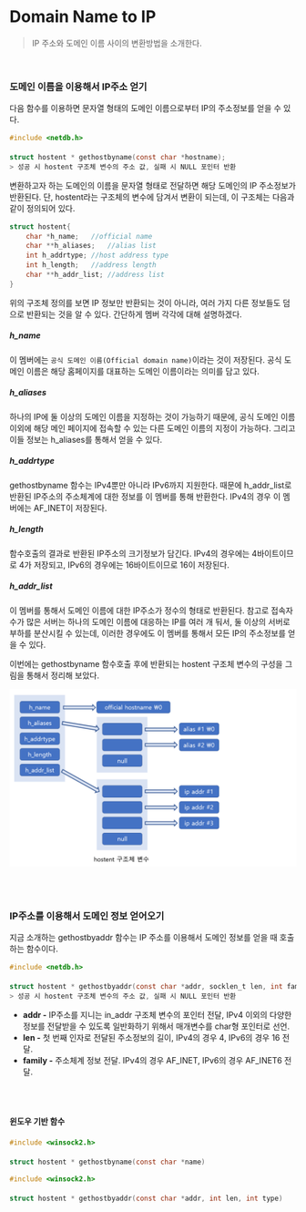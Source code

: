 # Domain Name to IP

> IP 주소와 도메인 이름 사이의 변환방법을 소개한다.

<br>

### 도메인 이름을 이용해서 IP주소 얻기

다음 함수를 이용하면 문자열 형태의 도메인 이름으로부터 IP의 주소정보를 얻을 수 있다.

```c
#include <netdb.h>

struct hostent * gethostbyname(const char *hostname);
> 성공 시 hostent 구조체 변수의 주소 값, 실패 시 NULL 포인터 반환
```

변환하고자 하는 도메인의 이름을 문자열 형태로 전달하면 해당 도메인의 IP 주소정보가 반환된다. 단, hostent라는 구조체의 변수에 담겨서 변환이 되는데, 이 구조체는 다음과 같이 정의되어 있다.

```c
struct hostent{
	char *h_name;	//official name
	char **h_aliases;	//alias list
	int h_addrtype;	//host address type
	int h_length;	//address length
	char **h_addr_list;	//address list
}
```

위의 구조체 정의를 보면 IP 정보만 반환되는 것이 아니라, 여러 가지 다른 정보들도 덤으로 반환되는 것을 알 수 있다. 간단하게 멤버 각각에 대해 설명하겠다.

##### h_name

이 멤버에는 `공식 도메인 이름(Official domain name)`이라는 것이 저장된다. 공식 도메인 이름은 해당 홈페이지를 대표하는 도메인 이름이라는 의미를 담고 있다.

##### h_aliases

하나의 IP에 둘 이상의 도메인 이름을 지정하는 것이 가능하기 때문에, 공식 도메인 이름 이외에 해당 메인 페이지에 접속할 수 있는 다른 도메인 이름의 지정이 가능하다. 그리고 이들 정보는 h_aliases를 통해서 얻을 수 있다.

##### h_addrtype

gethostbyname 함수는 IPv4뿐만 아니라 IPv6까지 지원한다. 때문에 h_addr_list로 반환된 IP주소의 주소체계에 대한 정보를 이 멤버를 통해 반환한다. IPv4의 경우 이 멤버에는 AF_INET이 저장된다.

##### h_length

함수호출의 결과로 반환된 IP주소의 크기정보가 담긴다. IPv4의 경우에는 4바이트이므로 4가 저장되고, IPv6의 경우에는 16바이트이므로 16이 저장된다.

##### h_addr_list

이 멤버를 통해서 도메인 이름에 대한 IP주소가 정수의 형태로 반환된다. 참고로 접속자수가 많은 서버는 하나의 도메인 이름에 대응하는 IP를 여러 개 둬서, 둘 이상의 서버로 부하를 분산시킬 수 있는데, 이러한 경우에도 이 멤버를 통해서 모든 IP의 주소정보를 얻을 수 있다.

이번에는 gethostbyname 함수호출 후에 반환되는 hostent 구조체 변수의 구성을 그림을 통해서 정리해 보았다.

![1](../img/Network_Programming/Domain_Name_to_IP/1.PNG)

<br>

<br>

### IP주소를 이용해서 도메인 정보 얻어오기

지금 소개하는 gethostbyaddr 함수는 IP 주소를 이용해서 도메인 정보를 얻을 때 호출하는 함수이다.

```c
#include <netdb.h>

struct hostent * gethostbyaddr(const char *addr, socklen_t len, int family);
> 성공 시 hostent 구조체 변수의 주소 값, 실패 시 NULL 포인터 반환
```

* **addr -** IP주소를 지니는 in_addr 구조체 변수의 포인터 전달, IPv4 이외의 다양한 정보를 전달받을 수 있도록 일반화하기 위해서 매개변수를 char형 포인터로 선언.
* **len -** 첫 번째 인자로 전달된 주소정보의 길이, IPv4의 경우 4, IPv6의 경우 16 전달.
* **family -** 주소체계 정보 전달. IPv4의 경우 AF_INET, IPv6의 경우 AF_INET6 전달.

<br>

<br>

#### 윈도우 기반 함수

```c
#include <winsock2.h>

struct hostent * gethostbyname(const char *name)
```

```c
#include <winsock2.h>

struct hostent * gethostbyaddr(const char *addr, int len, int type)
```

